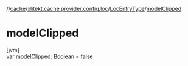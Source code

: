 //[cache](../../../index.md)/[xlitekt.cache.provider.config.loc](../index.md)/[LocEntryType](index.md)/[modelClipped](model-clipped.md)

# modelClipped

[jvm]\
var [modelClipped](model-clipped.md): [Boolean](https://kotlinlang.org/api/latest/jvm/stdlib/kotlin/-boolean/index.html) = false
